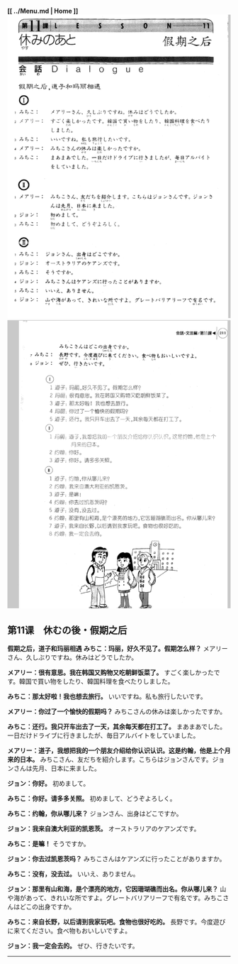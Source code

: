 **[[ ../Menu.md | Home ]]**
![](src/11-1.PNG)
![](src/11-2.PNG)
## 第11课　休むの後・假期之后
**假期之后，道子和玛丽相遇**
**みちこ：玛丽，好久不见了。假期怎么样？**
メアリーさん、久しぶりですね。休みはどうでしたか。

**メアリー：很有意思。我在韩国又购物又吃朝鲜饭菜了。**
すごく楽しかったです。韓国で買い物をしたり、韓国料理を食べたりしました。

**みちこ：那太好啦！我也想去旅行。**
いいですね。私も旅行したいです。

**メアリー：你过了一个愉快的假期吗？**
みちこさんの休みは楽しかったですか。

**みちこ：还行。我只开车出去了一天，其余每天都在打工了。**
まあまあでした。一日だけドライブに行きましたが、毎日アルバイトをしていました。

**メアリー：道子，我想把我的一个朋友介绍给你认识认识。这是约翰，他是上个月来的日本。**
みちこさん、友だちを紹介します。こちらはジョンさんです。ジョンさんは先月、日本に来ました。

**ジョン：你好。**
初めまして。

**みちこ：你好。请多多关照。**
初めまして、どうぞよろしく。

**みちこ：约翰，你从哪儿来？**
ジョンさん、出身はどこですか。

**ジョン：我来自澳大利亚的凯恩茨。**
オーストラリアのケアンズです。

**みちこ：是嘛！**
そうですか。

**ジョン：你去过凯恩茨吗？**
みちこさんはケアンズに行ったことがありますか。

**みちこ：没有，没去过。**
いいえ、ありません。

**ジョン：那里有山和海，是个漂亮的地方，它因珊瑚礁而出名。你从哪儿来？**
山や海があって、きれいな所ですよ。グレートバリアリーフで有名です。みちこさんはどこの出身ですか。

**みちこ：来自长野，以后请到我家玩吧。食物也很好吃的。**
長野です。今度遊びに来てください。食べ物もおいしいですよ。

**ジョン：我一定会去的。**
ぜひ、行きたいです。

---
